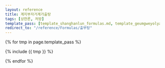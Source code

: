 ```yaml
---
layout: reference
title: 계지부자거계가출탕
tags: [상한론, 처방]
template_pass: [template_shanghanlun_formulas.md, template_geumgweyolyag_formulas.md, template_etc_formulas.md]
redirect_to: "/reference/Formulas/출부탕"
---
```



{% for tmp in page.template_pass %}

{% include {{ tmp }} %}

{% endfor %}
